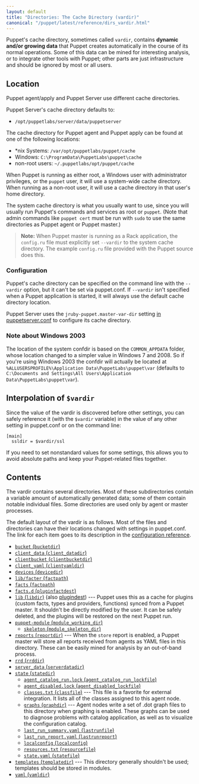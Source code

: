 ```yaml
---
layout: default
title: "Directories: The Cache Directory (vardir)"
canonical: "/puppet/latest/reference/dirs_vardir.html"
---
```


[confdir]: ./dirs_confdir.html
[config_ref]: /puppet/4.2/reference/configuration.html
[puppetserver_conf]: /puppetserver/2.1/configuration.html#puppetserverconf

Puppet's cache directory, sometimes called `vardir`, contains **dynamic and/or growing data** that Puppet creates automatically in the course of its normal operations. Some of this data can be mined for interesting analysis, or to integrate other tools with Puppet; other parts are just infrastructure and should be ignored by most or all users.

## Location

Puppet agent/apply and Puppet Server use different cache directories.

Puppet Server's cache directory defaults to:

* `/opt/puppetlabs/server/data/puppetserver`

The cache directory for Puppet agent and Puppet apply can be found at one of the following locations:

* \*nix Systems: `/var/opt/puppetlabs/puppet/cache`
* Windows: `C:\ProgramData\PuppetLabs\puppet\cache`
* non-root users: `~/.puppetlabs/opt/puppet/cache`

When Puppet is running as either root, a Windows user with administrator privileges, or the `puppet` user, it will use a system-wide cache directory. When running as a non-root user, it will use a cache directory in that user's home directory.

The system cache directory is what you usually want to use, since you will usually run Puppet's commands and services as root or `puppet`. (Note that admin commands like `puppet cert` must be run with `sudo` to use the same directories as Puppet agent or Puppet master.)

> **Note:** When Puppet master is running as a Rack application, the `config.ru` file must explicitly set `--vardir` to the system cache directory. The example `config.ru` file provided with the Puppet source does this.

### Configuration

Puppet's cache directory can be specified on the command line with the `--vardir` option, but it can't be set via puppet.conf. If `--vardir` isn't specified when a Puppet application is started, it will always use the default cache directory location.

Puppet Server uses the `jruby-puppet.master-var-dir` setting [in puppetserver.conf][puppetserver_conf] to configure its cache directory.

### Note about Windows 2003

The location of the system confdir is based on the `COMMON_APPDATA` folder, whose location changed to a simpler value in Windows 7 and 2008. So if you're using Windows 2003 the confdir will actually be located at `%ALLUSERSPROFILE%\Application Data\PuppetLabs\puppet\var` (defaults to `C:\Documents and Settings\All Users\Application Data\PuppetLabs\puppet\var`).

## Interpolation of `$vardir`

Since the value of the vardir is discovered before other settings, you can safely reference it (with the `$vardir` variable) in the value of any other setting in puppet.conf or on the command line:

    [main]
      ssldir = $vardir/ssl

If you need to set nonstandard values for some settings, this allows you to avoid absolute paths and keep your Puppet-related files together.


## Contents

The vardir contains several directories. Most of these subdirectories contain a variable amount of automatically generated data; some of them contain notable individual files. Some directories are used only by agent or master processes.

The default layout of the vardir is as follows. Most of the files and directories can have their locations changed with settings in puppet.conf. The link for each item goes to its description in the [configuration reference][config_ref].

* [`bucket` (`bucketdir`)][bucketdir]
* [`client_data` (`client_datadir`)][client_datadir]
* [`clientbucket` (`clientbucketdir`)][clientbucketdir]
* [`client_yaml` (`clientyamldir`)][clientyamldir]
* [`devices` (`devicedir`)][devicedir]
* [`lib/facter` (`factpath`)][factpath]
* [`facts` (`factpath`)][factpath]
* [`facts.d` (`pluginfactdest`)][pluginfactdest]
* [`lib` (`libdir`)][libdir] (also [plugindest][]) --- Puppet uses this as a cache for plugins (custom facts, types and providers, functions) synced from a Puppet master. It shouldn't be directly modified by the user. It can be safely deleted, and the plugins will be restored on the next Puppet run.
* [`puppet-module` (`module_working_dir`)][module_working_dir]
    * [`skeleton` (`module_skeleton_dir`)][module_skeleton_dir]
* [`reports` (`reportdir`)][reportdir] --- When the `store` report is enabled, a Puppet master will store all reports received from agents as YAML files in this directory. These can be easily mined for analysis by an out-of-band process.
* [`rrd` (`rrddir`)][rrddir]
* [`server_data` (`serverdatadir`)][serverdatadir]
* [`state` (`statedir`)][statedir]
    * [`agent_catalog_run.lock` (`agent_catalog_run_lockfile`)][agent_catalog_run_lockfile]
    * [`agent_disabled.lock` (`agent_disabled_lockfile`)][agent_disabled_lockfile]
    * [`classes.txt` (`classfile`)][classfile] --- This file is a favorite for external integration. It lists all of the classes assigned to this agent node.
    * [`graphs` (`graphdir`)][graphdir] --- Agent nodes write a set of .dot graph files to this directory when graphing is enabled. These graphs can be used to diagnose problems with catalog application, as well as to visualize the configuration catalog.
    * [`last_run_summary.yaml` (`lastrunfile`)][lastrunfile]
    * [`last_run_report.yaml` (`lastrunreport`)][lastrunreport]
    * [`localconfig` (`localconfig`)][localconfig]
    * [`resources.txt` (`resourcefile`)][resourcefile]
    * [`state.yaml` (`statefile`)][statefile]
* [`templates` (`templatedir`)][templatedir] --- This directory generally shouldn't be used; templates should be stored in modules.
* [`yaml` (`yamldir`)][yamldir]

[bucketdir]: /puppet/4.2/reference/configuration.html#bucketdir
[client_datadir]: /puppet/4.2/reference/configuration.html#clientdatadir
[clientbucketdir]: /puppet/4.2/reference/configuration.html#clientbucketdir
[clientyamldir]: /puppet/4.2/reference/configuration.html#clientyamldir
[devicedir]: /puppet/4.2/reference/configuration.html#devicedir
[factpath]: /puppet/4.2/reference/configuration.html#factpath
[pluginfactdest]: /puppet/4.2/reference/configuration.html#pluginfactdest
[libdir]: /puppet/4.2/reference/configuration.html#libdir
[plugindest]: /puppet/4.2/reference/configuration.html#plugindest
[module_working_dir]: /puppet/4.2/reference/configuration.html#moduleworkingdir
[module_skeleton_dir]: /puppet/4.2/reference/configuration.html#moduleskeletondir
[logdir]: /puppet/4.2/reference/configuration.html#logdir
[httplog]: /puppet/4.2/reference/configuration.html#httplog
[masterhttplog]: /puppet/4.2/reference/configuration.html#masterhttplog
[masterlog]: /puppet/4.2/reference/configuration.html#masterlog
[puppetdlog]: /puppet/4.2/reference/configuration.html#puppetdlog
[reportdir]: /puppet/4.2/reference/configuration.html#reportdir
[rrddir]: /puppet/4.2/reference/configuration.html#rrddir
[rundir]: /puppet/4.2/reference/configuration.html#rundir
[pidfile]: /puppet/4.2/reference/configuration.html#pidfile
[serverdatadir]: /puppet/4.2/reference/configuration.html#serverdatadir
[statedir]: /puppet/4.2/reference/configuration.html#statedir
[agent_catalog_run_lockfile]: /puppet/4.2/reference/configuration.html#agentcatalogrunlockfile
[agent_disabled_lockfile]: /puppet/4.2/reference/configuration.html#agentdisabledlockfile
[classfile]: /puppet/4.2/reference/configuration.html#classfile
[graphdir]: /puppet/4.2/reference/configuration.html#graphdir
[lastrunfile]: /puppet/4.2/reference/configuration.html#lastrunfile
[lastrunreport]: /puppet/4.2/reference/configuration.html#lastrunreport
[localconfig]: /puppet/4.2/reference/configuration.html#localconfig
[resourcefile]: /puppet/4.2/reference/configuration.html#resourcefile
[statefile]: /puppet/4.2/reference/configuration.html#statefile
[templatedir]: /puppet/4.2/reference/configuration.html#templatedir
[yamldir]: /puppet/4.2/reference/configuration.html#yamldir